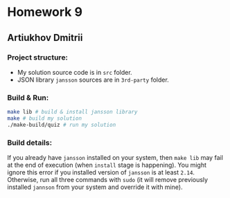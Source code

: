 # Homework 9

## Artiukhov Dmitrii

### Project structure:
- My solution source code is in `src` folder.
- JSON library `jansson` sources are in `3rd-party` folder.

### Build & Run:
```bash
make lib # build & install jansson library
make # build my solution 
./make-build/quiz # run my solution
```

### Build details:

If you already have `jansson` installed on your system, then `make lib` may fail at the end of execution (when `install` stage is happening). You might ignore this error if you installed version of `jansson` is at least `2.14`. Otherwise, run all three commands with `sudo` (it will remove previously installed `jannson` from your system and override it with mine).